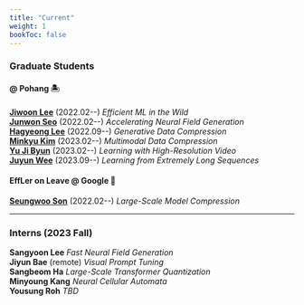 ```yaml
---
title: "Current"
weight: 1
bookToc: false
---
```


### **Graduate Students**

#### **@ Pohang 🏝️**
[**Jiwoon Lee**](mailto:jwlee9702@postech.ac.kr) (2022.02--) _Efficient ML in the Wild_  
[**Junwon Seo**](mailto:junwon.seo@postech.ac.kr) (2022.02--) _Accelerating Neural Field Generation_  
[**Hagyeong Lee**](mailto:hagyeonglee@postech.ac.kr) (2022.09--) _Generative Data Compression_  
[**Minkyu Kim**](mailto:minkyu4506@postech.ac.kr) (2023.02--) _Multimodal Data Compression_  
[**Yu Ji Byun**](mailto:yujibyun@postech.ac.kr) (2023.02--) _Learning with High-Resolution Video_  
[**Juyun Wee**](mailto:jywee@postech.ac.kr) (2023.09--) _Learning from Extremely Long Sequences_   

#### **EffLer on Leave @ Google 🏢**
[**Seungwoo Son**](mailto:swson@postech.ac.kr) (2022.02--) _Large-Scale Model Compression_  

---

### **Interns (2023 Fall)**  
**Sangyoon Lee** _Fast Neural Field Generation_  
**Jiyun Bae** (remote) _Visual Prompt Tuning_  
**Sangbeom Ha** _Large-Scale Transformer Quantization_  
**Minyoung Kang** _Neural Cellular Automata_  
**Yousung Roh** _TBD_